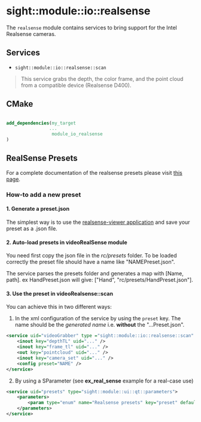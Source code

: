 # sight::module::io::realsense

The `realsense` module contains services to bring support for the Intel Realsense cameras.

## Services

- `sight::module::io::realsense::scan`

> This service grabs the depth, the color frame, and the point cloud from a compatible device (Realsense D400).


## CMake

```cmake

add_dependencies(my_target
                ...
                 module_io_realsense
)
```

## RealSense Presets

For a complete documentation of the realsense presets please visit [this page](https://github.com/IntelRealSense/librealsense/wiki/D400-Series-Visual-Presets).

### How-to add a new preset

#### 1. Generate a preset.json

The simplest way is to use the [realsense-viewer application](https://github.com/IntelRealSense/librealsense/tree/master/tools/realsense-viewer) and save your preset as a .json file.


#### 2. Auto-load presets in videoRealSense module

You need first copy the json file in the _rc/presets_ folder.
To be loaded correctly the preset file should have a name like "NAMEPreset.json".

The service parses the presets folder and generates a map with [Name, path].
ex HandPreset.json will give: ["Hand", "rc/presets/HandPreset.json"].

#### 3. Use the preset in videoRealsense::scan

You can achieve this in two different ways:

1. In the xml configuration of the service by using the `preset` key. The name should be the _generated name_ i.e. **without** the "...Preset.json".

```xml
<service uid="videoGrabber" type ="sight::module::io::realsense::scan" auto_connect="no">
    <inout key="depthTL" uid="..." />
    <inout key="frame_tl" uid="..." />
    <out key="pointcloud" uid="..." />
    <inout key="camera_set" uid="..." />
    <config preset="NAME" />
</service>
   ```


2. By using a SParameter (see **ex_real_sense** example for a real-case use)

```xml
<service uid="presets" type="sight::module::ui::qt::parameters">
    <parameters>
        <param type="enum" name="Realsense presets" key="preset" defaultValue="Default" values="Default,HighResHighAccuracy, HighResHighDensity,HighResMidDensity,MidResHighAccuracy, MidResHighDensity,MidResMidDensity,LowResHighAccuracy, LowResHighDensity,LowResMidDensity,Hand,ShortRange,BodyScan,RemoveIR" />
    </parameters>
</service>
```





